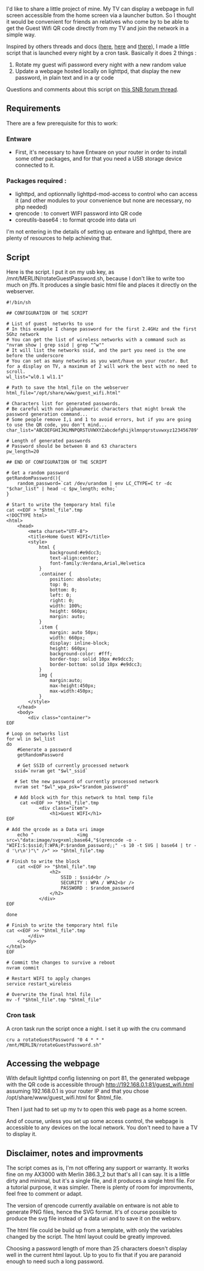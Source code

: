 I'd like to share a little project of mine. My TV can display a webpage in full screen accessible from the home screen via a launcher button. So I thought it would be convenient for friends an relatives who come by to be able to get the Guest Wifi QR code directly from my TV and join the network in a simple way.

Inspired by others threads and docs ([here](https://blog.tldnr.org/2019/11/11/Guest-Wifi/), [here](https://github.com/RMerl/asuswrt-merlin.ng/wiki/Setting-a-random-password-for-guest-wifi) and [there](https://linux.die.net/man/1/qrencode)), I made a little script that is launched every night by a cron task. Basically it does 2 things :

1. Rotate my guest wifi password every night with a new random value
1. Update a webpage hosted locally on lighttpd, that display the new password, in plain text and in a qr code

Questions and comments about this script on [this SNB forum thread](https://www.snbforums.com/threads/guest-wifi-random-password-qr-code-generator-for-display-on-smart-tv.75047/).

## Requirements

There are a few prerequisite for this to work:

### Entware

* First, it's necessary to have Entware on your router in order to install some other packages, and for that you need a USB storage device connected to it.

### Packages required :

* lighttpd, and optionnally lighttpd-mod-access to control who can access it (and other modules to your convenience but none are necessary, no php needed)
* qrencode : to convert WIFI password into QR code
* coreutils-base64 : to format qrcode into data uri

I'm not entering in the details of setting up entware and lighttpd, there are plenty of resources to help achieving that.

## Script

Here is the script. I put it on my usb key, as /mnt/MERLIN/rotateGuestPassword.sh, because I don't like to write too much on jffs. It produces a single basic html file and places it directly on the webserver.

```
#!/bin/sh

## CONFIGURATION OF THE SCRIPT

# List of guest  networks to use
# In this example I change password for the first 2.4GHz and the first 5Ghz network
# You can get the list of wireless networks with a command such as "nvram show | grep ssid | grep "^w""
# It will list the networks ssid, and the part you need is the one before the underscore
# You can set as many networks as you want/have on your router. But for a display on TV, a maximum of 2 will work the best with no need to scroll.
wl_list="wl0.1 wl1.1"

# Path to save the html_file on the webserver
html_file="/opt/share/www/guest_wifi.html"

# Characters list for generated passwords. 
# Be careful with non alphanumeric characters that might break the password generation command... 
# Some people remove I,i and 1 to avoid errors, but if you are going to use the QR code, you don't mind...
char_list="ABCDEFGHIJKLMNPQRSTUVWXYZabcdefghijklmnpqrstuvwxyz123456789"

# Length of generated passwords
# Password should be between 8 and 63 characters
pw_length=20

## END OF CONFIGURATION OF THE SCRIPT

# Get a random password
getRandomPassword(){
    random_password=`cat /dev/urandom | env LC_CTYPE=C tr -dc "$char_list" | head -c $pw_length; echo;`    
}

# Start to write the temporary html file
cat <<EOF > "$html_file".tmp
<!DOCTYPE html>
<html>
    <head>
        <meta charset="UTF-8">
        <title>Home Guest WIFI</title>
        <style>
            html {
                background:#e9dcc3;             
                text-align:center;
                font-family:Verdana,Arial,Helvetica
            }
            .container {
                position: absolute;
                top: 0;
                bottom: 0;
                left: 0;
                right: 0;
                width: 100%;
                height: 660px;
                margin: auto;   
            }
            .item {
                margin: auto 50px;
                width: 660px;
                display: inline-block;
                height: 660px;
                background-color: #fff;
                border-top: solid 10px #e9dcc3;
                border-bottom: solid 10px #e9dcc3;
            }
            img {
                margin:auto;
                max-height:450px;
                max-width:450px;
            }
        </style>
    </head>
    <body>
        <div class="container">
EOF

# Loop on networks list
for wl in $wl_list
do
    #Generate a password   
    getRandomPassword
    
    # Get SSID of currently processed network   
   ssid=`nvram get "$wl"_ssid`
  
   # Set the new password of currently processed network   
   nvram set "$wl"_wpa_psk="$random_password"

   # Add block with for this network to html temp file
     cat <<EOF >> "$html_file".tmp
            <div class="item">
                <h1>Guest WIFI</h1>
EOF

# Add the qrcode as a Data uri image
    echo "                <img src=\"data:image/svg+xml;base64,"$(qrencode -o - "WIFI:S:$ssid;T:WPA;P:$random_password;;" -s 10 -t SVG | base64 | tr -d '\r\n')"\" />" >> "$html_file".tmp

# Finish to write the block
    cat <<EOF >> "$html_file".tmp
                <h2>
                    SSID : $ssid<br />
                    SECURITY : WPA / WPA2<br />
                    PASSWORD : $random_password
                </h2>
            </div>
EOF

done

# Finish to write the temporary html file
cat <<EOF >> "$html_file".tmp
        </div>
    </body>
</html>
EOF

# Commit the changes to survive a reboot   
nvram commit   

# Restart WIFI to apply changes
service restart_wireless

# Overwrite the final html file
mv -f "$html_file".tmp "$html_file"
```

### Cron task

A cron task run the script once a night. I set it up with the cru command

```
cru a rotateGuestPassword "0 4 * * * /mnt/MERLIN/rotateGuestPassword.sh"
```

## Accessing the webpage

With default lighttpd config listenning on port 81, the generated webpage with the QR code is accessible through http://192.168.0.1:81/guest_wifi.html assuming 192.168.0.1 is your router IP and that you chose /opt/share/www/guest_wifi.html for $html_file.

Then I just had to set up my tv to open this web page as a home screen.

And of course, unless you set up some access control, the webpage is accessible to any devices on the local network. You don't need to have a TV to display it.

## Disclaimer, notes and improvments

The script comes as is, I'm not offering any support or warranty. It works fine on my AX3000 with Merlin 386.3_2 but that's all I can say. It is a little dirty and minimal, but it's a single file, and it produces a single html file. For a tutorial purpose, it was simpler. There is plenty of room for improvments, feel free to comment or adapt.

The version of qrencode currently available on entware is not able to generate PNG files, hence the SVG format. It's of course possible to produce the svg file instead of a data uri and to save it on the websrv.

The html file could be build up from a template, with only the variables changed by the script. The html layout could be greatly improved.

Choosing a password length of more than 25 characters doesn't display well in the current html layout. Up to you to fix that if you are paranoid enough to need such a long password.